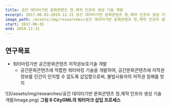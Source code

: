 ```yaml
---
title: 공간 데이터기반 문화콘텐츠 창,제작 인프라 생성 기술 개발
excerpt: 2017.06.01~2019.12.31 공간 데이터기반 문화콘텐츠 창,제작 인프라 생성 기술 개발, 문화체육관광부
image_path: /assets/img/researches/공간 데이터기반 문화콘텐츠 창,제작 인프라 생성 기술 개발/image.png
start: 2017-06-01
end: 2019-12-31
---
```


## 연구목표

* 워터마킹기반 공간문화콘텐츠 저작권보호기술 개발
    - 공간문화콘텐츠에 적합한 워터마킹 기술을 개발하여, 공간문화콘텐츠에 저작권정보를 인간이 인지할 수 없도록 삽입함으로써, 불법사용자의 저작권 침해를 방지

![](/assets/img/researches/공간 데이터기반 문화콘텐츠 창,제작 인프라 생성 기술 개발/image.png)
**그림 6 CityGML의 워터마크 삽입 프로세스**